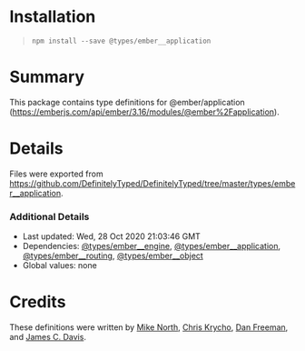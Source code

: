 # Installation
> `npm install --save @types/ember__application`

# Summary
This package contains type definitions for @ember/application (https://emberjs.com/api/ember/3.16/modules/@ember%2Fapplication).

# Details
Files were exported from https://github.com/DefinitelyTyped/DefinitelyTyped/tree/master/types/ember__application.

### Additional Details
 * Last updated: Wed, 28 Oct 2020 21:03:46 GMT
 * Dependencies: [@types/ember__engine](https://npmjs.com/package/@types/ember__engine), [@types/ember__application](https://npmjs.com/package/@types/ember__application), [@types/ember__routing](https://npmjs.com/package/@types/ember__routing), [@types/ember__object](https://npmjs.com/package/@types/ember__object)
 * Global values: none

# Credits
These definitions were written by [Mike North](https://github.com/mike-north), [Chris Krycho](https://github.com/chriskrycho), [Dan Freeman](https://github.com/dfreeman), and [James C. Davis](https://github.com/jamescdavis).
